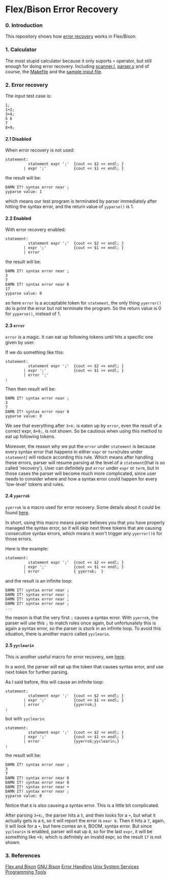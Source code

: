 # Flex/Bison Error Recovery
### 0. Introduction
This repository shows how [error recovery](https://www.gnu.org/software/bison/manual/html_node/Error-Recovery.html) works in Flex/Bison.  
### 1. Calculator
The most stupid calculator because it only suports `+` operator, but still enough for doing error recovery. Including [scanner.l](scanner.l), [parser.y](parser.y) and of course, the [Makefile](Makefile) and the [sample input file](test.cal).
### 2. Error recovery
The input test case is:
```
1;
1+2;
3+4;
5 6
7
8+9;
```
#### 2.1 Disabled
When error recovery is not used:
```
statement:
          statement expr ';'  {cout << $2 << endl; }
        | expr ';'            {cout << $1 << endl; }
```
the result will be:
```
DAMN IT! syntax error near ;
yyparse value: 1
```
which means our test program is terminated by parser immediately after hitting the syntax error, and the return value of `yyparse()` is 1.
#### 2.2 Enabled
With error recovery enabled:
```
statement:
          statement expr ';'  {cout << $2 << endl; }
        | expr ';'            {cout << $1 << endl; }
        | error
```
the result will be:
```
DAMN IT! syntax error near ;
3
7
DAMN IT! syntax error near 6
17
yyparse value: 0
```
so here `error` is a accaptable token for `statement`, the only thing `yyerror()` do is print the error but not terminate the program. So the return value is 0 for `yyparse()`, instead of 1.
#### 2.3 `error`
`error` is a magic. It can eat up following tokens until hits a specific one given by user. 

If we do something like this:
```
statement:
          statement expr ';'  {cout << $2 << endl; }
        | expr ';'            {cout << $1 << endl; }
        | error ';'
;
```
Then then result will be:
```
DAMN IT! syntax error near ;
3
7
DAMN IT! syntax error near 6
yyparse value: 0
```
We see that everything after `3+4;` is eaten up by `error`, even the result of a correct expr, `8+9;`, is not shown. So be cautious when using this method to eat up following tokens. 

Moreover, the reason why we put the `error` under `statement` is because every syntax error that happens in either `expr` or `term`(rules under `statement`) will reduce according this rule. Which means after handling these errors, parser will resume parsing at the level of a `statement`(that is so called 'recovery'). User can definitely put `error` under `expr` or `term`, but in those cases the parser will become much more complicated, since user needs to consider where and how a syntax error could happen for every 'low-level' tokens and rules. 
#### 2.4 `yyerrok`
`yyerrok` is a macro used for error recovery. Some details about it could be found [here](https://www.ibm.com/support/knowledgecenter/SSLTBW_1.13.0/com.ibm.zos.r13.bpxa600/bpxza68060.htm).

In short, using this macro means parser believes you that you have properly managed the syntax error, so it will skip next three tokens that are causing consecutive syntax errors, which means it won't trigger any `yyerror()`s for those errors. 

Here is the example:
```
statement:
          statement expr ';'  {cout << $2 << endl; }
        | expr ';'            {cout << $1 << endl; }
        | error               { yyerrok;  }
```
and the result is an infinite loop:
```
DAMN IT! syntax error near ;
DAMN IT! syntax error near ;
DAMN IT! syntax error near ;
DAMN IT! syntax error near ;
...
```
the reason is that the very first `;` causes a syntax error. With `yyerrok`, the parser will use this `;` to match rules once again, but unfortunately this is again a syntax error, so the parser is stuck in an infinite loop. To avoid this situation, there is another macro called `yyclearin`.
#### 2.5 `yyclearin`
This is another useful macro for error recovery, see [here](https://www.ibm.com/support/knowledgecenter/SSLTBW_1.13.0/com.ibm.zos.r13.bpxa600/bpxza68059.htm#wq131).

In a word, the parser will eat up the token that causes syntax error, and use next token for further parsing.

As I said before, this will cause an infinite loop:
```
statement:
          statement expr ';'  {cout << $2 << endl; }
        | expr ';'            {cout << $1 << endl; }
        | error               {yyerrok;}
;
```
but with `yyclearin`:
```
statement:
          statement expr ';'  {cout << $2 << endl; }
        | expr ';'            {cout << $1 << endl; }
        | error               {yyerrok;yyclearin;}
;
```
the result will be:
```
DAMN IT! syntax error near ;
3
7
DAMN IT! syntax error near 6
DAMN IT! syntax error near 8
DAMN IT! syntax error near +
DAMN IT! syntax error near ;
yyparse value: 0
```
Notice that `8` is also causing a syntax error. This is a little bit complicated. 

After parsing `3+4;`, the parser hits a `5`, and then looks for a `+`, but what it actually gets is a `6`, so it will report the error is `near 6`. Then it hits a `7`, again, it will look for a `+`, but here comes an `8`, BOOM, syntax error. But since `yyclearin` is enabled, parser will eat up `8`, so for the last `expr`, it will be something like `+9;` which is definitely an invalid expr, so the result `17` is not shown.

### 3. References
[Flex and Bison](http://aquamentus.com/flex_bison.html)
[GNU Bison](https://www.gnu.org/software/bison/)
[Error Handling](http://docs.oracle.com/cd/E19504-01/802-5880/6i9k05dh4/index.html)
[Unix System Services Programming Tools](https://www.ibm.com/support/knowledgecenter/SSLTBW_1.13.0/com.ibm.zos.r13.bpxa600/toc.htm)

